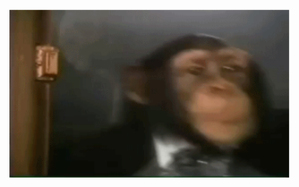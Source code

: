 <p><img src="https://github.com/Fuble1/Fuble1/blob/main/tumblr_nztdgfSA8a1uxebowo1_400.gif" width="500" height="300" /></p>
